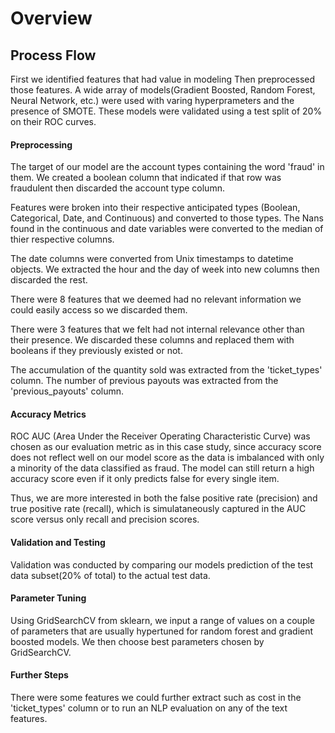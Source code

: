 # Overview

## Process Flow

First we identified features that had value in modeling Then preprocessed those features. A wide array of models(Gradient Boosted, Random Forest, Neural Network, etc.) were used with varing hyperprameters and the presence of SMOTE. These models were validated using a test split of 20% on their ROC curves.

#### Preprocessing
The target of our model are the account types containing the word 'fraud' in them. We created a boolean column that indicated if that row was fraudulent then discarded the account type column. 

Features were broken into their respective anticipated types (Boolean, Categorical, Date, and Continuous) and converted to those types. The Nans found in the continuous and date variables were converted to the median of thier respective columns. 

The date columns were converted from Unix timestamps to datetime objects. We extracted the hour and the day of week into new columns then discarded the rest.

There were 8 features that we deemed had no relevant information we could easily access so we discarded them.

There were 3 features that we felt had not internal relevance other than their presence. We discarded these columns and replaced them with booleans if they previously existed or not.

The accumulation of the quantity sold was extracted from the 'ticket_types' column. The number of previous payouts was extracted from the 'previous_payouts' column.

#### Accuracy Metrics
ROC AUC (Area Under the Receiver Operating Characteristic Curve) was chosen as our evaluation metric as in this case study, since accuracy score does not reflect well on our model score as the data is imbalanced with only a minority of the data classified as fraud. The model can still return a high accuracy score even if it only predicts false for every single item.

Thus, we are more interested in both the false positive rate (precision) and true positive rate (recall), which is simulataneously captured in the AUC score versus only recall and precision scores.

#### Validation and Testing

Validation was conducted by comparing our models prediction of the test data subset(20% of total) to the actual test data.

#### Parameter Tuning

Using GridSearchCV from sklearn, we input a range of values on a couple of parameters that are usually hypertuned for random forest and gradient boosted models. We then choose best parameters chosen by GridSearchCV.

#### Further Steps

There were some features we could further extract such as cost in the 'ticket_types' column or to run an NLP evaluation on any of the text features.